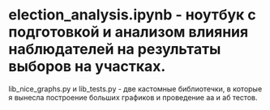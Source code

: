 # election_analysis.ipynb - ноутбук с подготовкой и анализом влияния наблюдателей на результаты выборов на участках.
lib_nice_graphs.py и lib_tests.py - две кастомные библиотечки, в которые я вынесла построение больших графиков и проведение аа и аб тестов.
